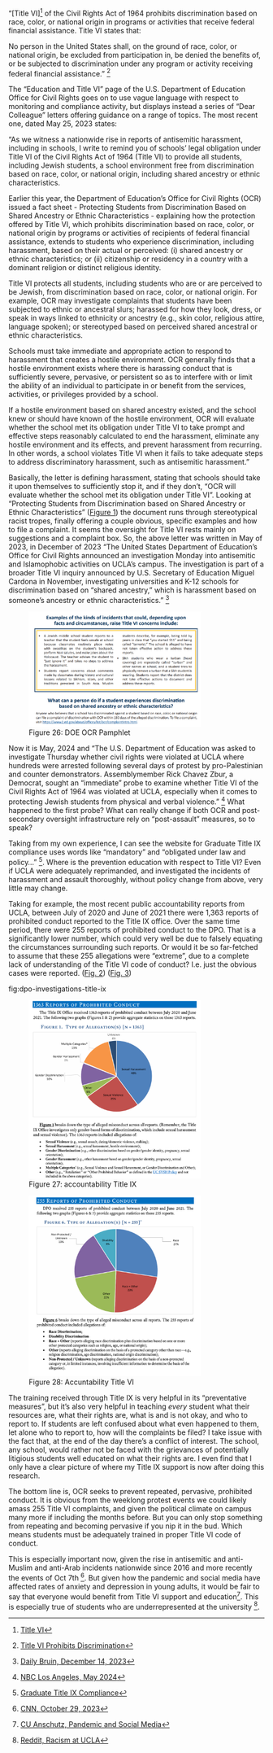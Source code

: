“[Title VI][^32] of the Civil Rights Act of 1964 prohibits discrimination based on race, color, or national origin in programs or activities that receive federal financial assistance. Title VI states that:

No person in the United States shall, on the ground of race, color, or national origin, be excluded from participation in, be denied the benefits of, or be subjected to discrimination under any program or activity receiving federal financial assistance.” [^33]

The “Education and Title VI” page of the U.S. Department of Education Office for Civil Rights goes on to use vague language with respect to monitoring and compliance activity, but displays instead a series of “Dear Colleague” letters offering guidance on a 
range of topics. The most recent one, dated May 25, 2023 states: 

“As we witness a nationwide rise in reports of antisemitic harassment, including in schools, I write to remind you of schools’ legal obligation under Title VI of the Civil Rights Act of 1964 (Title VI) 
to provide all students, including Jewish students, a school environment free from discrimination based on race, color, or national origin, including shared ancestry or ethnic characteristics.

Earlier this year, the Department of Education’s Office for Civil Rights (OCR) issued a fact sheet - Protecting Students from Discrimination Based on Shared Ancestry or Ethnic Characteristics - explaining how the protection offered by Title VI, which prohibits 
discrimination based on race, color, or national origin by programs or activities of recipients of federal financial assistance, extends to students who experience discrimination, including harassment, based on their actual or perceived: (i) shared ancestry or 
ethnic characteristics; or (ii) citizenship or residency in a country with a dominant religion or distinct religious identity. 

Title VI protects all students, including students who are or are perceived to be Jewish, from discrimination based on race, color, or national origin. For example, OCR may investigate complaints that students have been subjected to ethnic or ancestral slurs; 
harassed for how they look, dress, or speak in ways linked to ethnicity or ancestry (e.g., skin color, religious attire, language spoken); or stereotyped based on perceived shared ancestral or ethnic characteristics. 

Schools must take immediate and appropriate action to respond to harassment that creates a hostile environment. OCR generally finds that a hostile environment exists where there is harassing conduct that is sufficiently severe, pervasive, or persistent 
so as to interfere with or limit the ability of an individual to participate in or benefit from the services, activities, or privileges provided by a school.

If a hostile environment based on shared ancestry existed, and the school knew or should have known of the hostile environment, OCR will evaluate whether the school met its obligation under Title VI to take prompt and effective steps reasonably calculated to 
end the harassment, eliminate any hostile environment and its effects, and prevent harassment from recurring. In other words, a school violates Title VI when it fails to take adequate steps to address discriminatory harassment, such as antisemitic harassment.” 

Basically, the letter is defining harassment, stating that schools should take it upon themselves to sufficiently stop it, and if they don’t, “OCR will evaluate whether the school met its obligation under Title VI”. Looking at “Protecting Students from 
Discrimination based on Shared Ancestry or Ethnic Characteristics” ([Figure 1](#fig:doe-ocr-pamphlet)) the document runs through stereotypical racist tropes, finally offering a couple obvious, specific examples and how to file a complaint. It seems the oversight for Title VI rests mainly 
on suggestions and a complaint box. So, the above letter was written in May of 2023, in December of 2023 “The United States Department of Education’s Office for Civil Rights announced an investigation Monday into antisemitic and Islamophobic activities on UCLA’s campus. 
The investigation is part of a broader Title VI inquiry announced by U.S. Secretary of Education Miguel Cardona in November, investigating universities and K-12 schools for discrimination based on “shared ancestry,” which is harassment based on someone’s ancestry or ethnic
characteristics.” [^34] 

<figure id="fig:doe-ocr-pamphlet">
  <a href="https://www2.ed.gov/about/offices/list/ocr/docs/antisemitism-dcl.pdf">
    <img src="/images/2024-05-20/policy/doe-ocr-pamphlet.png" 
     alt="DOE OCR Pamphlet" style="width: 80%; height: auto;">
  </a>
  <figcaption>
    Figure 26: DOE OCR Pamphlet
  </figcaption>
</figure>

Now it is May, 2024 and “The U.S. Department of Education was asked to investigate Thursday whether civil rights were violated at UCLA where hundreds were arrested following several days of protest by pro-Palestinian and counter demonstrators. 
Assemblymember Rick Chavez Zbur, a Democrat, sought an “immediate” probe to examine whether Title VI of the Civil Rights Act of 1964 was violated at UCLA, especially when it comes to protecting Jewish students from physical and verbal violence.” [^35] What happened to the 
first probe? What can really change if both OCR and post-secondary oversight infrastructure rely on “post-assault” measures, so to speak?  

Taking from my own experience, I can see the website for Graduate Title IX compliance uses words like “mandatory” and “obligated under law and policy…” [^36]. Where is the prevention education with respect to Title VI? Even if UCLA were adequately reprimanded, and 
investigated the incidents of harassment and assault thoroughly, without policy change from above, very little may change. 

Taking for example, the most recent public accountability reports from UCLA, between July of 2020 and June of 2021 there were 1,363 reports of prohibited conduct reported to the Title IX office. Over the same time period, there were 255 reports of prohibited conduct 
to the DPO. That is a significantly lower number, which could very well be due to falsely equating the circumstances surrounding such reports. Or would it be so far-fetched to assume that these 255 allegations were “extreme”, due to a complete lack of understanding of 
the Title VI code of conduct? I.e. just the obvious cases were reported. ([Fig. 2](#fig:dpo-investigations-title-vi)) ([Fig. 3](#fig:dpo-investigations-title-ix))

fig:dpo-investigations-title-ix
<figure id="fig:dpo-investigations-title-vi">
  <a href="https://equity.ucla.edu/accountability/#par">
    <img src="/images/2024-05-20/policy/dpo-investigations-title-ix.png" 
     alt="DPO Investigations Title VI" style="width: 80%; height: auto;">
  </a>
  <figcaption>
    Figure 27: accountability Title IX
  </figcaption>
</figure>

<figure id="fig:dpo-investigations-title-vi">
  <a href="https://ucla.app.box.com/s/eyri3lej5htfl7uwkv7huhp9o8y3revo">
    <img src="/images/2024-05-20/policy/dpo-investigations-title-vi.png" 
     alt="DPO Investigations Title VI" style="width: 80%; height: auto;">
  </a>
  <figcaption>
    Figure 28: Accuntability Title VI
  </figcaption>
</figure>

The training received through Title IX is very helpful in its “preventative measures”, but it’s also very helpful in teaching *every* student what their resources are, what their rights are, what is and is not okay, and who to report to. If students are left confused 
about what even happened to them, let alone who to report to, how will the complaints be filed? I take issue with the fact that, at the end of the day there’s a conflict of interest. The school, any school, would rather not be faced with the grievances of potentially 
litigious students well educated on what their rights are. I even find that I only have a clear picture of where my Title IX support is now after doing this research. 

The bottom line is, OCR seeks to prevent repeated, pervasive, prohibited conduct. It is obvious from the weeklong protest events we could likely amass 255 Title VI complaints, and given the political climate on campus many more if including the months before. But you 
can only stop something from repeating and becoming pervasive if you nip it in the bud. Which means students must be adequately trained in proper Title VI code of conduct. 

This is especially important now, given the rise in antisemitic and anti-Muslim and anti-Arab incidents nationwide since 2016 and more recently the events of Oct 7th [^37]. But given how the pandemic and social media have affected rates of anxiety and depression in young adults, 
it would be fair to say that everyone would benefit from Title VI support and education[^38]. This is especially true of students who are underrepresented at the university [^39].

[^32]: [Title VI](https://uscode.house.gov/view.xhtml?req=(title:42%20section:2000d%20edition:prelim)%20OR%20(granuleid:USC-prelim-title42-section2000d)&f=treesort&num=0&edition=prelim)
[^33]: [Title VI Prohibits Discrimination](https://www2.ed.gov/about/offices/list/ocr/docs/hq43e4.html#:~:text=Title%20VI%20of%20the%20Civil%20Rights%20Act%20of%201964%20prohibits,that%20receive%20federal%20financial%20assistance.)
[^34]: [Daily Bruin, December 14, 2023](https://dailybruin.com/2023/12/14/ucla-included-in-title-vi-investigation-over-alleged-ethnic-discrimination)
[^35]: [NBC Los Angeles, May 2024](https://www.nbclosangeles.com/news/local/department-of-education-asked-to-investigate-whether-students-civil-rights-were-violated-at-ucla/3403281/)
[^36]: [Graduate Title IX Compliance](https://grad.ucla.edu/academics/graduate-study/title-ix-compliance-training-for-new-graduate-students/#:~:text=Every%20UC%20graduate%20and%20professional,online%20training%2C%20from%20Vector%20LMS)
[^37]: [CNN, October 29, 2023](https://www.cnn.com/2023/10/29/us/hate-crimes-antisemitism-anti-muslim-dg/index.html)
[^38]: [CU Anschutz, Pandemic and Social Media](https://news.cuanschutz.edu/medicine/how-the-pandemic-changed-childrens-relationships-with-social-media)
[^39]: [Reddit, Racism at UCLA](https://www.reddit.com/r/ucla/comments/1b2xevw/black_bruins_have_you_experienced_racism_from/)